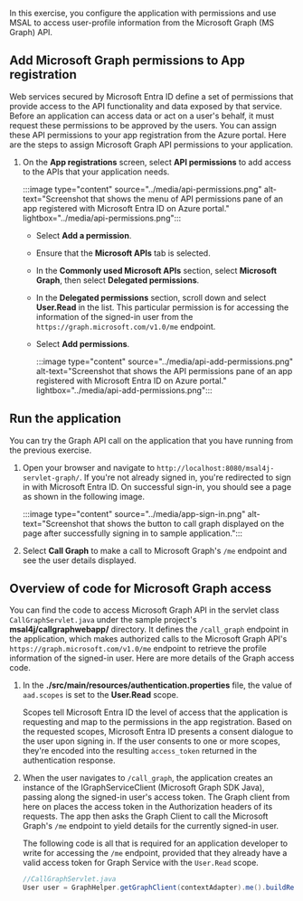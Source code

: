 In this exercise, you configure the application with permissions and use MSAL to access user-profile information from the Microsoft Graph (MS Graph) API.

## Add Microsoft Graph permissions to App registration

Web services secured by Microsoft Entra ID define a set of permissions that provide access to the API functionality and data exposed by that service. Before an application can access data or act on a user's behalf, it must request these permissions to be approved by the users. You can assign these API permissions to your app registration from the Azure portal. Here are the steps to assign Microsoft Graph API permissions to your application.

1. On the **App registrations** screen, select **API permissions** to add access to the APIs that your application needs.

   :::image type="content" source="../media/api-permissions.png" alt-text="Screenshot that shows the menu of API permissions pane of an app registered with Microsoft Entra ID on Azure portal." lightbox="../media/api-permissions.png":::

   - Select **Add a permission**.

   - Ensure that the **Microsoft APIs** tab is selected.

   - In the **Commonly used Microsoft APIs** section, select **Microsoft Graph**, then select **Delegated permissions**.

   - In the **Delegated permissions** section, scroll down and select **User.Read** in the list. This particular permission is for accessing the information of the signed-in user from the `https://graph.microsoft.com/v1.0/me` endpoint.

   - Select **Add permissions**.

     :::image type="content" source="../media/api-add-permissions.png" alt-text="Screenshot that shows the API permissions pane of an app registered with Microsoft Entra ID on Azure portal." lightbox="../media/api-add-permissions.png":::

## Run the application

You can try the Graph API call on the application that you have running from the previous exercise.

1. Open your browser and navigate to `http://localhost:8080/msal4j-servlet-graph/`. If you're not already signed in, you're redirected to sign in with Microsoft Entra ID. On successful sign-in, you should see a page as shown in the following image.

   :::image type="content" source="../media/app-sign-in.png" alt-text="Screenshot that shows the button to call graph displayed on the page after successfully signing in to sample application.":::

1. Select **Call Graph** to make a call to Microsoft Graph's `/me` endpoint and see the user details displayed.

## Overview of code for Microsoft Graph access

You can find the code to access Microsoft Graph API in the servlet class `CallGraphServlet.java` under the sample project's **msal4j/callgraphwebapp/** directory. It defines the `/call_graph` endpoint in the application, which makes authorized calls to the Microsoft Graph API's `https://graph.microsoft.com/v1.0/me` endpoint to retrieve the profile information of the signed-in user. Here are more details of the Graph access code.

1. In the **./src/main/resources/authentication.properties** file, the value of `aad.scopes` is set to the **User.Read** scope.

   Scopes tell Microsoft Entra ID the level of access that the application is requesting and map to the permissions in the app registration. Based on the requested scopes, Microsoft Entra ID presents a consent dialogue to the user upon signing in. If the user consents to one or more scopes, they're encoded into the resulting `access_token` returned in the authentication response.

1. When the user navigates to `/call_graph`, the application creates an instance of the IGraphServiceClient (Microsoft Graph SDK Java), passing along the signed-in user's access token. The Graph client from here on places the access token in the Authorization headers of its requests. The app then asks the Graph Client to call the Microsoft Graph's `/me` endpoint to yield details for the currently signed-in user.

   The following code is all that is required for an application developer to write for accessing the `/me` endpoint, provided that they already have a valid access token for Graph Service with the `User.Read` scope.

   ```java
   //CallGraphServlet.java
   User user = GraphHelper.getGraphClient(contextAdapter).me().buildRequest().get();
   ```
